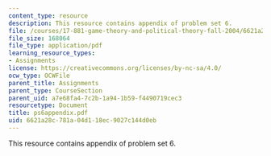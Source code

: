 ```yaml
---
content_type: resource
description: This resource contains appendix of problem set 6.
file: /courses/17-881-game-theory-and-political-theory-fall-2004/6621a28c781a04d118ec9027c144d0eb_ps6appendix.pdf
file_size: 168064
file_type: application/pdf
learning_resource_types:
- Assignments
license: https://creativecommons.org/licenses/by-nc-sa/4.0/
ocw_type: OCWFile
parent_title: Assignments
parent_type: CourseSection
parent_uid: a7e68fa4-7c2b-1a94-1b59-f4490719cec3
resourcetype: Document
title: ps6appendix.pdf
uid: 6621a28c-781a-04d1-18ec-9027c144d0eb
---
```

This resource contains appendix of problem set 6.